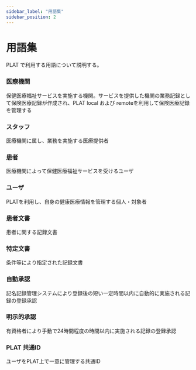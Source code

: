 ```yaml
---
sidebar_label: "用語集"
sidebar_position: 2
---
```


# 用語集

PLAT で利用する用語について説明する。

### 医療機関　　
  保健医療福祉サービスを実施する機関。サービスを提供した機関の業務記録として保険医療記録が作成され、PLAT local および remoteを利用して保険医療記録を管理する  
  
### スタッフ  
  医療機関に属し、業務を実施する医療提供者

### 患者  
  医療機関によって保健医療福祉サービスを受けるユーザ 
 
### ユーザ  
  PLATを利用し、自身の健康医療情報を管理する個人・対象者

### 患者文書  
  患者に関する記録文書

### 特定文書  
  条件等により指定された記録文書  
  
### 自動承認  
  記名記録管理システムにより登録後の短い一定時間以内に自動的に実施される記録の登録承認 
  
### 明示的承認 
  有資格者により手動で24時間程度の時間以内に実施される記録の登録承認
  
### PLAT 共通ID  
  ユーザをPLAT上で一意に管理する共通ID
